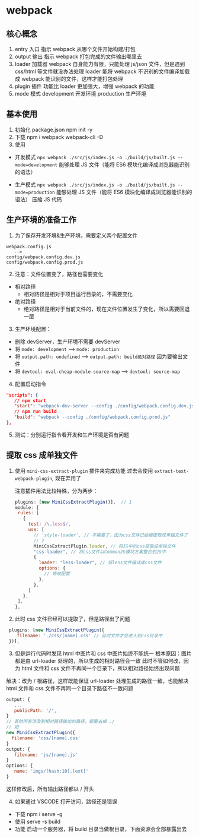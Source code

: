 # webpack

## 核心概念

1. entry 入口
   指示 webpack 从哪个文件开始构建/打包
2. output 输出
   指示 webpack 打包完成的文件输出哪里去
3. loader 加载器
   webpack 自身能力有限，只能处理 js/json 文件，但是遇到 css/html 等文件就没办法处理
   loader 能将 webpack 不识别的文件编译加载成 webpack 能识别的文件，这样才能打包处理
4. plugin 插件
   功能比 loader 更加强大，增强 webpack 的功能
5. mode 模式
   development 开发环境
   production 生产环境

## 基本使用

1. 初始化 package.json
   npm init -y
2. 下载
   npm i webpack webpack-cli -D
3. 使用

- 开发模式
  `npx webpack ./src/js/index.js -o ./build/js/built.js --mode=development`
  能够处理 JS 文件（能将 ES6 模块化编译成浏览器能识别的语法）

- 生产模式
  `npx webpack ./src/js/index.js -o ./build/js/built.js --mode=production`
  能够处理 JS 文件（能将 ES6 模块化编译成浏览器能识别的语法）
  压缩 JS 代码

## 生产环境的准备工作

1. 为了保存开发环境&生产环境，需要定义两个配置文件

```
webpack.config.js
   -->
config/webpack.config.dev.js
config/webpack.config.prod.js
```

2. 注意：文件位置变了，路径也需要变化

- 相对路径
  - 相对路径是相对于项目运行目录的，不需要变化
- 绝对路径
  - 绝对路径是相对于当前文件的，现在文件位置发生了变化，所以需要回退一层

3. 生产环境配置：

- 删除 devServer，生产环境不需要 devServer
- 将 `mode: development` --> `mode: production`
- 将 `output.path: undefined` --> `output.path: build绝对路径` 因为要输出文件
- 将 `devtool: eval-cheap-module-source-map` --> `devtool: source-map`

4. 配置启动指令

```json
"scripts": {
   // npm start
   "start": "webpack-dev-server --config ./config/webpack.config.dev.js",
   // npm run build
   "build": "webpack --config ./config/webpack.config.prod.js"
},
```

5. 测试：分别运行指令看开发和生产环境是否有问题

## 提取 css 成单独文件

1. 使用 `mini-css-extract-plugin` 插件来完成功能
   过去会使用 `extract-text-webpack-plugin`, 现在弃用了

   注意插件用法比较特殊，分为两步：

   ```js
   plugins: [new MiniCssExtractPlugin()],  // 1
   module: {
    rules: [
      {
        test: /\.less$/,
        use: [
          // 'style-loader', // 不需要了，因为css文件已经被提取成单独文件了
          // 2
          MiniCssExtractPlugin.loader, // 将JS中的css提取成单独文件
          "css-loader", // 将css文件以CommonJS模块方案整合到JS中
          {
            loader: "less-loader", // 将less文件编译成css文件
            options: {
              // 修改配置
            },
          },
        ]
      },
    ],
   },
   ```

2. 此时 css 文件已经可以提取了，但是路径出了问题

```js
 plugins: [new MiniCssExtractPlugin({
    filename: './css/[name].css' // 此时文件才会进入到css目录中
 })],
```

3. 但是运行代码时发现 html 中图片和 css 中图片始终不能统一
   根本原因：图片都是由 url-loader 处理的，所以生成的相对路径会一致
   此时不管如何改，因为 html 文件和 css 文件不再同一个目录下，所以相对路径始终出现问题

解决：改为 / 根路径，这样既能保证 url-loader 处理生成的路径一致，也能解决 html 文件和 css 文件不再同一个目录下路径不一致问题

```js
output: {
   ...
   publicPath: '/',
}
// 其他所有涉及到相对路径输出的路径，都要去掉 ./
// 如
new MiniCssExtractPlugin({
  filename: 'css/[name].css'
}
output: {
   filename: 'js/[name].js'
}
options: {
   name: 'imgs/[hash:10].[ext]'
}
```

这样修改后，所有输出路径都以 / 开头

4. 如果通过 VSCODE 打开访问，路径还是错误

- 下载
  npm i serve -g
- 使用
  serve -s build
- 功能
  启动一个服务器，将 build 目录当做根目录，下面资源会全部暴露出去
